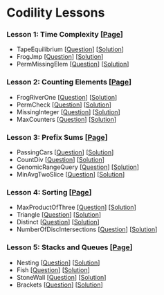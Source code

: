# Codility Lessons

### Lesson 1: Time Complexity [[Page](https://codility.com/programmers/lessons/1)]
- TapeEquilibrium [[Question](https://codility.com/demo/take-sample-test/tape_equilibrium/)] [[Solution](lesson-1/TapeEquilibrium.cpp)]
- FrogJmp [[Question](https://codility.com/demo/take-sample-test/frog_jmp/)] [[Solution](lesson-1/FrogJmp.cpp)]
- PermMissingElem [[Question](https://codility.com/demo/take-sample-test/perm_missing_elem/)] [[Solution](lesson-1/PermMissingElem.cpp)]

### Lesson 2: Counting Elements [[Page](https://codility.com/programmers/lessons/2)]
- FrogRiverOne [[Question](https://codility.com/demo/take-sample-test/frog_river_one/)] [[Solution](lesson-2/FrogRiverOne.cpp)]
- PermCheck [[Question](https://codility.com/demo/take-sample-test/perm_check/)] [[Solution](lesson-2/PermCheck.cpp)]
- MissingInteger [[Question](https://codility.com/demo/take-sample-test/missing_integer/)] [[Solution](lesson-2/MissingInteger.cpp)]
- MaxCounters [[Question](https://codility.com/demo/take-sample-test/max_counters/)] [[Solution](lesson-2/MaxCounters.cpp)]

### Lesson 3: Prefix Sums [[Page](https://codility.com/programmers/lessons/3)]
- PassingCars [[Question](https://codility.com/demo/take-sample-test/passing_cars/)] [[Solution](lesson-3/PassingCars.cpp)]
- CountDiv [[Question](https://codility.com/demo/take-sample-test/count_div/)] [[Solution](lesson-3/CountDiv.cpp)]
- GenomicRangeQuery [[Question](https://codility.com/demo/take-sample-test/genomic_range_query/)] [[Solution](lesson-3/GenomicRangeQuery.cpp)]
- MinAvgTwoSlice [[Question](https://codility.com/demo/take-sample-test/min_avg_two_slice/)] [[Solution](lesson-3/MinAvgTwoSlice.cpp)]

### Lesson 4: Sorting [[Page](https://codility.com/programmers/lessons/4)]
- MaxProductOfThree [[Question](https://codility.com/demo/take-sample-test/max_product_of_three/)] [[Solution](lesson-4/MaxProductOfThree.cpp)]
- Triangle [[Question](https://codility.com/demo/take-sample-test/triangle/)] [[Solution](lesson-4/Triangle.cpp)]
- Distinct [[Question](https://codility.com/demo/take-sample-test/distinct/)] [[Solution](lesson-4/Distinct.cpp)]
- NumberOfDiscIntersections [[Question](https://codility.com/demo/take-sample-test/number_of_disc_intersections/)] [[Solution](lesson-4/NumberOfDiscIntersections.cpp)]

### Lesson 5: Stacks and Queues [[Page](https://codility.com/programmers/lessons/5)]
- Nesting [[Question](https://codility.com/demo/take-sample-test/nesting/)] [[Solution](lesson-5/Nesting.cpp)]
- Fish [[Question](https://codility.com/demo/take-sample-test/fish/)] [[Solution](lesson-5/Fish.cpp)]
- StoneWall [[Question](https://codility.com/demo/take-sample-test/stone_wall/)] [[Solution](lesson-5/StoneWall.cpp)]
- Brackets [[Question](https://codility.com/demo/take-sample-test/brackets/)] [[Solution](lesson-5/Brackets.cpp)]
